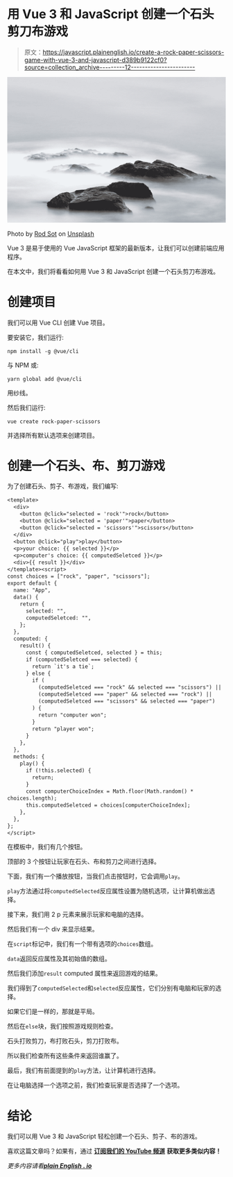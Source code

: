 # 用 Vue 3 和 JavaScript 创建一个石头剪刀布游戏

> 原文：<https://javascript.plainenglish.io/create-a-rock-paper-scissors-game-with-vue-3-and-javascript-d389b9122cf0?source=collection_archive---------12----------------------->

![](img/48dd4a6b6b53216c71952d82f7455a65.png)

Photo by [Rod Sot](https://unsplash.com/@rodsot?utm_source=medium&utm_medium=referral) on [Unsplash](https://unsplash.com?utm_source=medium&utm_medium=referral)

Vue 3 是易于使用的 Vue JavaScript 框架的最新版本，让我们可以创建前端应用程序。

在本文中，我们将看看如何用 Vue 3 和 JavaScript 创建一个石头剪刀布游戏。

# 创建项目

我们可以用 Vue CLI 创建 Vue 项目。

要安装它，我们运行:

```
npm install -g @vue/cli
```

与 NPM 或:

```
yarn global add @vue/cli
```

用纱线。

然后我们运行:

```
vue create rock-paper-scissors
```

并选择所有默认选项来创建项目。

# 创建一个石头、布、剪刀游戏

为了创建石头、剪子、布游戏，我们编写:

```
<template>
  <div>
    <button @click="selected = 'rock'">rock</button>
    <button @click="selected = 'paper'">paper</button>
    <button @click="selected = 'scissors'">scissors</button>
  </div>
  <button @click="play">play</button>
  <p>your choice: {{ selected }}</p>
  <p>computer's choice: {{ computedSeletced }}</p>
  <div>{{ result }}</div>
</template><script>
const choices = ["rock", "paper", "scissors"];
export default {
  name: "App",
  data() {
    return {
      selected: "",
      computedSeletced: "",
    };
  },
  computed: {
    result() {
      const { computedSeletced, selected } = this;
      if (computedSeletced === selected) {
        return `it's a tie`;
      } else {
        if (
          (computedSeletced === "rock" && selected === "scissors") ||
          (computedSeletced === "paper" && selected === "rock") ||
          (computedSeletced === "scissors" && selected === "paper")
        ) {
          return "computer won";
        }
        return "player won";
      }
    },
  },
  methods: {
    play() {
      if (!this.selected) {
        return;
      }
      const computerChoiceIndex = Math.floor(Math.random() * choices.length);
      this.computedSeletced = choices[computerChoiceIndex];
    },
  },
};
</script>
```

在模板中，我们有几个按钮。

顶部的 3 个按钮让玩家在石头、布和剪刀之间进行选择。

下面，我们有一个播放按钮，当我们点击按钮时，它会调用`play`。

`play`方法通过将`computedSelected`反应属性设置为随机选项，让计算机做出选择。

接下来，我们用 2 p 元素来展示玩家和电脑的选择。

然后我们有一个 div 来显示结果。

在`script`标记中，我们有一个带有选项的`choices`数组。

`data`返回反应属性及其初始值的数组。

然后我们添加`result` computed 属性来返回游戏的结果。

我们得到了`computedSelected`和`selected`反应属性，它们分别有电脑和玩家的选择。

如果它们是一样的，那就是平局。

然后在`else`块，我们按照游戏规则检查。

石头打败剪刀，布打败石头，剪刀打败布。

所以我们检查所有这些条件来返回谁赢了。

最后，我们有前面提到的`play`方法，让计算机进行选择。

在让电脑选择一个选项之前，我们检查玩家是否选择了一个选项。

# 结论

我们可以用 Vue 3 和 JavaScript 轻松创建一个石头、剪子、布的游戏。

喜欢这篇文章吗？如果有，通过 [**订阅我们的 YouTube 频道**](https://www.youtube.com/channel/UCtipWUghju290NWcn8jhyAw?sub_confirmation=true) **获取更多类似内容！**

*更多内容请看*[***plain English . io***](https://plainenglish.io/)